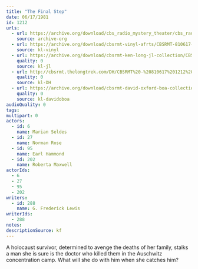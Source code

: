 ```yaml
---
title: "The Final Step"
date: 06/17/1981
id: 1212
urls: 
  - url: https://archive.org/download/cbs_radio_mystery_theater/cbs_radio_mystery_theater-1201-1250.zip/cbs_radio_mystery_theater-1201-1250%2Fcbsrmt_1212_the_final_step.mp3
    source: archive-org
  - url: https://archive.org/download/cbsrmt-vinyl-afrts/CBSRMT-810617-1212-The-Final-Step_afrts.mp3
    source: kl-vinyl
  - url: https://archive.org/download/cbsrmt-ken-long-jl-collection/CBSRMT - 810617 1212 The Final Step_jl.mp3
    quality: 0
    source: kl-jl
  - url: http://cbsrmt.thelongtrek.com/DH/CBSRMT%20-%20810617%201212%20The%20Final%20Step_dh.mp3
    quality: 0
    source: kl-DH
  - url: https://archive.org/download/cbsrmt-david-oxford-boa-collection/CBSRMT-810617-1212-The-Final-Step-(AFRTS)-(256-44)-{BoA}.mp3
    quality: 0
    source: kl-davidoboa
audioQuality: 0
tags: 
multipart: 0
actors:  
  - id: 6
    name: Marian Seldes  
  - id: 27
    name: Norman Rose  
  - id: 95
    name: Earl Hammond  
  - id: 202
    name: Roberta Maxwell
actorIds:  
  - 6  
  - 27  
  - 95  
  - 202
writers:  
  - id: 288
    name: G. Frederick Lewis
writerIds:  
  - 288
notes: 
descriptionSource: kf
---
```

A holocaust survivor, determined to avenge the deaths of her family, stalks a man she is sure is the doctor who killed them in the Auschwitz concentration camp. What will she do with him when she catches him?
